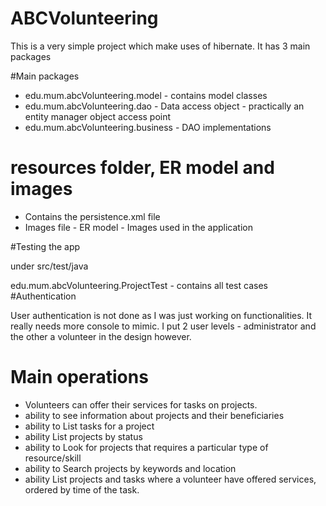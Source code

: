 # ABCVolunteering

This is a very simple project which make uses of hibernate. It has 3 main packages

#Main packages
 - edu.mum.abcVolunteering.model - contains model classes
 - edu.mum.abcVolunteering.dao - Data access object - practically an entity manager object access point
 - edu.mum.abcVolunteering.business - DAO implementations


# resources folder, ER model and images
 - Contains the persistence.xml file
 - Images file
 		- ER model 
 		- Images used in the application

#Testing the app

under src/test/java

edu.mum.abcVolunteering.ProjectTest - contains all test cases
#Authentication

User authentication is not done as I was just working on functionalities. It really needs more console to mimic.
I put 2 user levels - administrator and the other a volunteer in the design however.


# Main operations

 - Volunteers can offer their services for tasks on projects.
 - ability to see information about projects and their beneficiaries
 - ability to List tasks for a project
 - ability List projects by status
 - ability to Look for projects that requires a particular type of resource/skill
 - ability to Search projects by keywords and location
 - ability List projects and tasks where a volunteer have offered services, ordered by time of the task.




